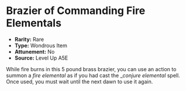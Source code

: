 
# Brazier of Commanding Fire Elementals

* **Rarity:** Rare
* **Type:** Wondrous Item
* **Attunement:** No
* **Source:** Level Up A5E


While fire burns in this 5 pound brass brazier, you can use an action to summon a _fire elemental_  as if you had cast the __conjure elemental_  spell. Once used, you must wait until the next dawn to use it again.
